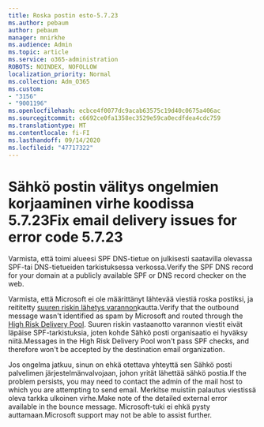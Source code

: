 ```yaml
---
title: Roska postin esto-5.7.23
ms.author: pebaum
author: pebaum
manager: mnirkhe
ms.audience: Admin
ms.topic: article
ms.service: o365-administration
ROBOTS: NOINDEX, NOFOLLOW
localization_priority: Normal
ms.collection: Adm_O365
ms.custom:
- "3156"
- "9001196"
ms.openlocfilehash: ecbce4f0077dc9acab63575c19d40c0675a406ac
ms.sourcegitcommit: c6692ce0fa1358ec3529e59ca0ecdfdea4cdc759
ms.translationtype: MT
ms.contentlocale: fi-FI
ms.lasthandoff: 09/14/2020
ms.locfileid: "47717322"
---
```

# <a name="fix-email-delivery-issues-for-error-code-5723"></a><span data-ttu-id="81038-102">Sähkö postin välitys ongelmien korjaaminen virhe koodissa 5.7.23</span><span class="sxs-lookup"><span data-stu-id="81038-102">Fix email delivery issues for error code 5.7.23</span></span>

<span data-ttu-id="81038-103">Varmista, että toimi alueesi SPF DNS-tietue on julkisesti saatavilla olevassa SPF-tai DNS-tietueiden tarkistuksessa verkossa.</span><span class="sxs-lookup"><span data-stu-id="81038-103">Verify the SPF DNS record for your domain at a publicly available SPF or DNS record checker on the web.</span></span>

<span data-ttu-id="81038-104">Varmista, että Microsoft ei ole määrittänyt lähtevää viestiä roska postiksi, ja reititetty [suuren riskin lähetys varannon](https://docs.microsoft.com/microsoft-365/security/office-365-security/high-risk-delivery-pool-for-outbound-messages)kautta.</span><span class="sxs-lookup"><span data-stu-id="81038-104">Verify that the outbound message wasn't identified as spam by Microsoft and routed through the [High Risk Delivery Pool](https://docs.microsoft.com/microsoft-365/security/office-365-security/high-risk-delivery-pool-for-outbound-messages).</span></span> <span data-ttu-id="81038-105">Suuren riskin vastaanotto varannon viestit eivät läpäise SPF-tarkistuksia, joten kohde Sähkö posti organisaatio ei hyväksy niitä.</span><span class="sxs-lookup"><span data-stu-id="81038-105">Messages in the High Risk Delivery Pool won't pass SPF checks, and therefore won't be accepted by the destination email organization.</span></span>

<span data-ttu-id="81038-106">Jos ongelma jatkuu, sinun on ehkä otettava yhteyttä sen Sähkö posti palvelimen järjestelmänvalvojaan, johon yrität lähettää sähkö postia.</span><span class="sxs-lookup"><span data-stu-id="81038-106">If the problem persists, you may need to contact the admin of the mail host to which you are attempting to send email.</span></span> <span data-ttu-id="81038-107">Merkitse muistiin palautus viestissä oleva tarkka ulkoinen virhe.</span><span class="sxs-lookup"><span data-stu-id="81038-107">Make note of the detailed external error available in the bounce message.</span></span> <span data-ttu-id="81038-108">Microsoft-tuki ei ehkä pysty auttamaan.</span><span class="sxs-lookup"><span data-stu-id="81038-108">Microsoft support may not be able to assist further.</span></span>
